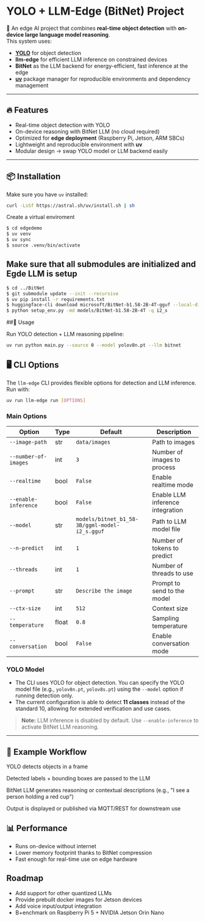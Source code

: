 # YOLO + LLM-Edge (BitNet) Project

🚀 An edge AI project that combines **real-time object detection** with **on-device large language model reasoning**.  
This system uses:

- **[YOLO](https://github.com/ultralytics/ultralytics)** for object detection  
- **llm-edge** for efficient LLM inference on constrained devices  
- **BitNet** as the LLM backend for energy-efficient, fast inference at the edge  
- **[uv](https://github.com/astral-sh/uv)** package manager for reproducible environments and dependency management  

---

## 🔥 Features

- Real-time object detection with YOLO  
- On-device reasoning with BitNet LLM (no cloud required)  
- Optimized for **edge deployment** (Raspberry Pi, Jetson, ARM SBCs)  
- Lightweight and reproducible environment with **uv**  
- Modular design → swap YOLO model or LLM backend easily  

---

## 📦 Installation

Make sure you have `uv` installed:  

```bash
curl -LsSf https://astral.sh/uv/install.sh | sh
```
Create a virtual enviroment
```bash
$ cd edgedemo
$ uv venv
$ uv sync
$ source .venv/bin/activate

```
## Make sure that all submodules are initialized and Egde LLM is setup
```bash
$ cd ../BitNet
$ git submodule update --init --recursive
$ uv pip install -r requirements.txt
$ huggingface-cli download microsoft/BitNet-b1.58-2B-4T-gguf --local-dir models/BitNet-b1.58-2B-4T
$ python setup_env.py -md models/BitNet-b1.58-2B-4T -q i2_s
```

##🏃 Usage

Run YOLO detection + LLM reasoning pipeline:

```bash
uv run python main.py --source 0 --model yolov8n.pt --llm bitnet
```

## 🖥️ CLI Options

The `llm-edge` CLI provides flexible options for detection and LLM inference. Run with:

```bash
uv run llm-edge run [OPTIONS]
```

### Main Options

| Option                | Type    | Default                                         | Description                                 |
|-----------------------|---------|-------------------------------------------------|---------------------------------------------|
| `--image-path`        | str     | `data/images`                                   | Path to images                              |
| `--number-of-images`  | int     | `3`                                             | Number of images to process                 |
| `--realtime`          | bool    | `False`                                         | Enable realtime mode                        |
| `--enable-inference`  | bool    | `False`                                         | Enable LLM inference integration            |
| `--model`             | str     | `models/bitnet_b1_58-3B/ggml-model-i2_s.gguf`   | Path to LLM model file                      |
| `--n-predict`         | int     | `1`                                             | Number of tokens to predict                 |
| `--threads`           | int     | `1`                                             | Number of threads to use                    |
| `--prompt`            | str     | `Describe the image`                            | Prompt to send to the model                 |
| `--ctx-size`          | int     | `512`                                           | Context size                                |
| `--temperature`       | float   | `0.8`                                           | Sampling temperature                        |
| `--conversation`      | bool    | `False`                                         | Enable conversation mode                    |

### YOLO Model

- The CLI uses YOLO for object detection. You can specify the YOLO model file (e.g., `yolov8n.pt`, `yolov8s.pt`) using the `--model` option if running detection only.
- The current configuration is able to detect **11 classes** instead of the standard 10, allowing for extended verification and use cases.

> **Note:** LLM inference is disabled by default. Use `--enable-inference` to activate BitNet LLM reasoning.

---

## 🧠 Example Workflow

YOLO detects objects in a frame

Detected labels + bounding boxes are passed to the LLM

BitNet LLM generates reasoning or contextual descriptions (e.g., "I see a person holding a red cup")

Output is displayed or published via MQTT/REST for downstream use

## 📊 Performance

- Runs on-device without internet
- Lower memory footprint thanks to BitNet compression
- Fast enough for real-time use on edge hardware

## Roadmap

- Add support for other quantized LLMs
- Provide prebuilt docker images for Jetson devices
- Add voice input/output integration
- B+enchmark on Raspberry Pi 5 + NVIDIA Jetson Orin Nano



